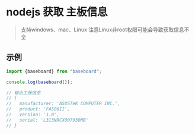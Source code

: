 # nodejs 获取 主板信息
> 支持windows、mac、Linux 
> 注意Linux非root权限可能会导致获取信息不全 

## 示例
```javascript
import {baseboard} from "baseboard";

console.log(baseboard());

// 输出主板信息
// {
//   manufacturer: 'ASUSTeK COMPUTER INC.',
//   product: 'FA506II',
//   version: '1.0',
//   serial: 'L313NRCX007930MB'
// }
```